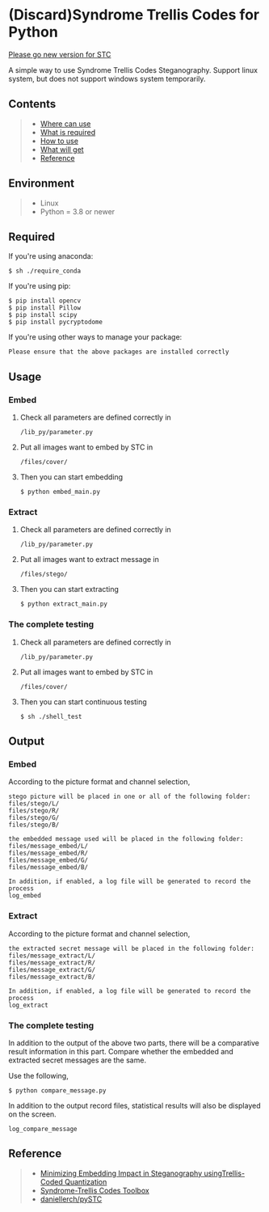 (Discard)Syndrome Trellis Codes for Python
===

[Please go new version for STC](https://github.com/CooolWindS/STC-for-python)

A simple way to use Syndrome Trellis Codes Steganography.
Support linux system, but does not support windows system temporarily.


Contents
---

>* [Where can use](#Environment)
>* [What is required](#Required)
>* [How to use](#Usage)
>* [What will get](#Output)
>* [Reference](#Reference)

Environment
---

>* Linux
>* Python = 3.8 or newer


Required
---

If you're using anaconda:

    $ sh ./require_conda

If you're using pip:

    $ pip install opencv
    $ pip install Pillow
    $ pip install scipy
    $ pip install pycryptodome

If you're using other ways to manage your package:

    Please ensure that the above packages are installed correctly

Usage
---

### Embed
1. Check all parameters are defined correctly in
    ```
    /lib_py/parameter.py
    ```
2. Put all images want to embed by STC in
    ```
    /files/cover/
    ```
3. Then you can start embedding
    ```
    $ python embed_main.py
    ```

### Extract
1. Check all parameters are defined correctly in
    ```
    /lib_py/parameter.py
    ```
2. Put all images want to extract message in
    ```
    /files/stego/
    ```
3. Then you can start extracting
    ```
    $ python extract_main.py
    ```

### The complete testing
1. Check all parameters are defined correctly in
    ```
    /lib_py/parameter.py
    ```
2. Put all images want to embed by STC in
    ```
    /files/cover/
    ```
3. Then you can start continuous testing
    ```
    $ sh ./shell_test
    ```

Output
---

### Embed
According to the picture format and channel selection,

```
stego picture will be placed in one or all of the following folder:
files/stego/L/
files/stego/R/
files/stego/G/
files/stego/B/
```
```
the embedded message used will be placed in the following folder:
files/message_embed/L/
files/message_embed/R/
files/message_embed/G/
files/message_embed/B/
```
```
In addition, if enabled, a log file will be generated to record the process
log_embed
```

### Extract
According to the picture format and channel selection,
```
the extracted secret message will be placed in the following folder:
files/message_extract/L/
files/message_extract/R/
files/message_extract/G/
files/message_extract/B/
```
```
In addition, if enabled, a log file will be generated to record the process
log_extract
```

### The complete testing
In addition to the output of the above two parts, there will be a comparative result information in this part. Compare whether the embedded and extracted secret messages are the same.

Use the following,
```
$ python compare_message.py
```
In addition to the output record files, statistical results will also be displayed on the screen.
```
log_compare_message
```

Reference
---
>* [Minimizing Embedding Impact in Steganography usingTrellis-Coded Quantization](http://dde.binghamton.edu/filler/pdf/Fill10spie-syndrome-trellis-codes.pdf)
>* [Syndrome-Trellis Codes Toolbox](http://dde.binghamton.edu/download/syndrome/)
>* [daniellerch/pySTC](https://github.com/daniellerch/pySTC)
